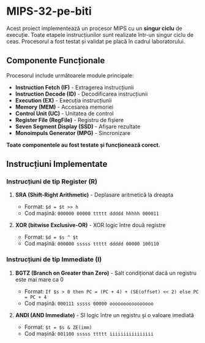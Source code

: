 # MIPS-32-pe-biti
Acest proiect implementează un procesor MIPS cu un **singur ciclu** de execuție. Toate etapele instrucțiunilor sunt realizate într-un singur ciclu de ceas. Procesorul a fost testat și validat pe placă în cadrul laboratorului.

## Componente Funcționale
Procesorul include următoarele module principale:
- **Instruction Fetch (IF)** - Extragerea instrucțiunii
- **Instruction Decode (ID)** - Decodificarea instrucțiunii
- **Execution (EX)** - Execuția instrucțiunii
- **Memory (MEM)** - Accesarea memoriei
- **Control Unit (UC)** - Unitatea de control
- **Register File (RegFile)** - Registru de fișiere
- **Seven Segment Display (SSD)** - Afișare rezultate
- **Monoimpuls Generator (MPG)** - Sincronizare

**Toate componentele au fost testate și funcționează corect.**

## Instrucțiuni Implementate

### Instrucțiuni de tip Register (R)
1. **SRA (Shift-Right Arithmetic)** - Deplasare aritmetică la dreapta
   - Format: `$d = $t >> h`
   - Cod mașină: `000000 00000 ttttt ddddd hhhhh 000011`
   
2. **XOR (bitwise Exclusive-OR)** - XOR logic între două registre
   - Format: `$d = $s ^ $t`
   - Cod mașină: `000000 sssss ttttt ddddd 00000 100110`

### Instrucțiuni de tip Immediate (I)
1. **BGTZ (Branch on Greater than Zero)** - Salt condiționat dacă un registru este mai mare ca 0
   - Format: `If $s > 0 then PC = (PC + 4) + (SE(offset) << 2) else PC = PC + 4`
   - Cod mașină: `000111 sssss 00000 oooooooooooooooo`
   
2. **ANDI (AND Immediate)** - SI logic între un registru și o valoare imediată
   - Format: `$t = $s & ZE(imm)`
   - Cod mașină: `001100 sssss ttttt iiiiiiiiiiiiiiii`
